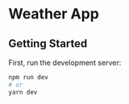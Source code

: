 # Weather App

## Getting Started

First, run the development server:

```bash
npm run dev
# or
yarn dev
```

